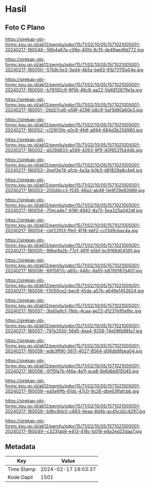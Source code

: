 # Hasil

## Foto C Plano

https://sirekap-obj-formc.kpu.go.id/ab12/pemilu/pdpr/15/71/02/10/05/1571021005001-20240217-180048--56b4a67a-c06e-40fd-9c15-de49aed9d772.jpg

https://sirekap-obj-formc.kpu.go.id/ab12/pemilu/pdpr/15/71/02/10/05/1571021005001-20240217-180050--57b9c5e3-3ed4-4b5a-be63-91b73115e04e.jpg

https://sirekap-obj-formc.kpu.go.id/ab12/pemilu/pdpr/15/71/02/10/05/1571021005001-20240217-180050--b79192c9-9f56-46c8-aa22-5b6912879e1a.jpg

https://sirekap-obj-formc.kpu.go.id/ab12/pemilu/pdpr/15/71/02/10/05/1571021005001-20240217-180051--26d27cd5-e58f-4296-b8c9-5af3d90a60e3.jpg

https://sirekap-obj-formc.kpu.go.id/ab12/pemilu/pdpr/15/71/02/10/05/1571021005001-20240217-180052--c12903fe-e0c9-4fdf-a694-684d3b256980.jpg

https://sirekap-obj-formc.kpu.go.id/ab12/pemilu/pdpr/15/71/02/10/05/1571021005001-20240217-180052--a529d833-a589-4263-9f1f-40f65315444b.jpg

https://sirekap-obj-formc.kpu.go.id/ab12/pemilu/pdpr/15/71/02/10/05/1571021005001-20240217-180053--2eef3e74-a1cb-4a3a-b0b3-d81829a8c4e6.jpg

https://sirekap-obj-formc.kpu.go.id/ab12/pemilu/pdpr/15/71/02/10/05/1571021005001-20240217-180053--200d4cc3-f535-48a2-ab48-0e9f29e83989.jpg

https://sirekap-obj-formc.kpu.go.id/ab12/pemilu/pdpr/15/71/02/10/05/1571021005001-20240217-180054--70eca4e7-818f-4942-8a75-5ea325a042df.jpg

https://sirekap-obj-formc.kpu.go.id/ab12/pemilu/pdpr/15/71/02/10/05/1571021005001-20240217-180054--cbf22f03-ffe0-4f18-bbf2-ccf3d9cbac4a.jpg

https://sirekap-obj-formc.kpu.go.id/ab12/pemilu/pdpr/15/71/02/10/05/1571021005001-20240217-180055--98be9a2b-77cf-491f-b5bf-bc9168d04591.jpg

https://sirekap-obj-formc.kpu.go.id/ab12/pemilu/pdpr/15/71/02/10/05/1571021005001-20240217-180056--6915617c-a65c-446c-8a55-b8769167d407.jpg

https://sirekap-obj-formc.kpu.go.id/ab12/pemilu/pdpr/15/71/02/10/05/1571021005001-20240217-180056--f3050ce2-bec8-45da-a57b-a649e1452624.jpg

https://sirekap-obj-formc.kpu.go.id/ab12/pemilu/pdpr/15/71/02/10/05/1571021005001-20240217-180057--3bd0a9cf-78dc-4caa-ae23-d1237e95efbc.jpg

https://sirekap-obj-formc.kpu.go.id/ab12/pemilu/pdpr/15/71/02/10/05/1571021005001-20240217-180057--797e2550-56d5-4ea4-9258-74e08fb88fa7.jpg

https://sirekap-obj-formc.kpu.go.id/ab12/pemilu/pdpr/15/71/02/10/05/1571021005001-20240217-180058--edb3ff90-5611-4027-8564-d06db8fbea04.jpg

https://sirekap-obj-formc.kpu.go.id/ab12/pemilu/pdpr/15/71/02/10/05/1571021005001-20240217-180058--0f15fa7b-f46a-4e1f-aca8-8e6dbb815045.jpg

https://sirekap-obj-formc.kpu.go.id/ab12/pemilu/pdpr/15/71/02/10/05/1571021005001-20240217-180059--ea5e6ffb-61dc-47c0-9c26-dbe63ffafcbb.jpg

https://sirekap-obj-formc.kpu.go.id/ab12/pemilu/pdpr/15/71/02/10/05/1571021005001-20240217-180059--b9bc8dc0-c893-4eaa-8d4b-ac45cd2c4297.jpg

https://sirekap-obj-formc.kpu.go.id/ab12/pemilu/pdpr/15/71/02/10/05/1571021005001-20240217-180049--c3231ab8-e413-418c-b018-e8a2ed22daa7.jpg


## Metadata

| Key        | Value               |
| ---------- | ------------------- |
| Time Stamp | 2024-02-17 18:03:37 |
| Kode Dapil | 1501                |



